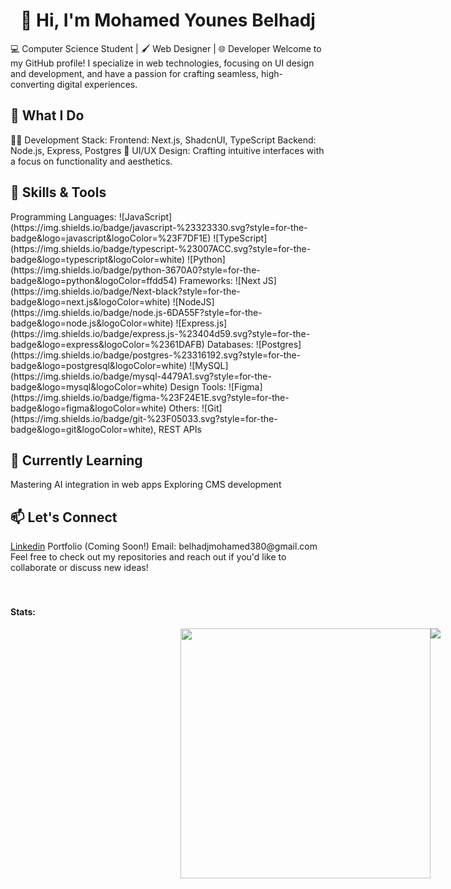 <h1 style="text-align: center">👋 Hi, I'm Mohamed Younes Belhadj</h1>
💻 Computer Science Student | 🖌️ Web Designer | 🌐 Developer
Welcome to my GitHub profile! I specialize in web technologies, focusing on UI design and development, and have a passion for crafting seamless, high-converting digital experiences.

<h2> 🚀 What I Do </h2>
🧑‍💻 Development Stack:
Frontend: Next.js, ShadcnUI, TypeScript
Backend: Node.js, Express, Postgres
🎨 UI/UX Design: Crafting intuitive interfaces with a focus on functionality and aesthetics.

<h2>🌟 Skills & Tools </h2>
Programming Languages: ![JavaScript](https://img.shields.io/badge/javascript-%23323330.svg?style=for-the-badge&logo=javascript&logoColor=%23F7DF1E) ![TypeScript](https://img.shields.io/badge/typescript-%23007ACC.svg?style=for-the-badge&logo=typescript&logoColor=white) ![Python](https://img.shields.io/badge/python-3670A0?style=for-the-badge&logo=python&logoColor=ffdd54)
Frameworks: ![Next JS](https://img.shields.io/badge/Next-black?style=for-the-badge&logo=next.js&logoColor=white) ![NodeJS](https://img.shields.io/badge/node.js-6DA55F?style=for-the-badge&logo=node.js&logoColor=white) ![Express.js](https://img.shields.io/badge/express.js-%23404d59.svg?style=for-the-badge&logo=express&logoColor=%2361DAFB)
Databases: ![Postgres](https://img.shields.io/badge/postgres-%23316192.svg?style=for-the-badge&logo=postgresql&logoColor=white) ![MySQL](https://img.shields.io/badge/mysql-4479A1.svg?style=for-the-badge&logo=mysql&logoColor=white)
Design Tools: ![Figma](https://img.shields.io/badge/figma-%23F24E1E.svg?style=for-the-badge&logo=figma&logoColor=white)
Others: ![Git](https://img.shields.io/badge/git-%23F05033.svg?style=for-the-badge&logo=git&logoColor=white), REST APIs
<h2>🌱 Currently Learning</h2>
Mastering AI integration in web apps
Exploring CMS development
<br />
<h2>📫 Let's Connect</h2>
<a href="https://www.linkedin.com/in/mohamed-younus-belhadj/">Linkedin</a>
Portfolio (Coming Soon!)
Email: belhadjmohamed380@gmail.com
Feel free to check out my repositories and reach out if you'd like to collaborate or discuss new ideas!
<br />
<br />
<br />


#### Stats:
  <div style="width: 100vw;display:flex;justify-content:center;">
    <img src="https://github-readme-stats.vercel.app/api?username=Mohamed-Belhadj&count_private=true&show_icons=true&theme=prussian" width="400">
      <br />
    <img src="https://github-readme-stats.vercel.app/api/top-langs/?username=Mohamed-Belhadj&hide=php&title_color=ffffff&text_color=c9cacc&icon_color=4AB197&bg_color=1A2B34" />
  </div>
                        

<!---
Mohamed-Belhadj/Mohamed-Belhadj is a ✨ special ✨ repository because its `README.md` (this file) appears on your GitHub profile.
You can click the Preview link to take a look at your changes.
--->
